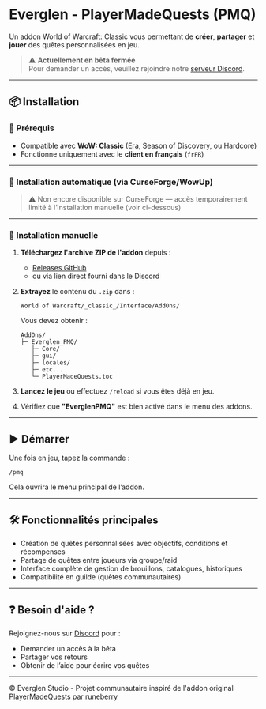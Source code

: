 # Everglen - PlayerMadeQuests (PMQ)

Un addon World of Warcraft: Classic vous permettant de **créer**, **partager** et **jouer** des quêtes personnalisées en jeu.

> ⚠️ **Actuellement en bêta fermée**  
> Pour demander un accès, veuillez rejoindre notre [serveur Discord](https://discord.gg/votre-invitation).

---

## 📦 Installation

### 🧰 Prérequis
- Compatible avec **WoW: Classic** (Era, Season of Discovery, ou Hardcore)
- Fonctionne uniquement avec le **client en français** (`frFR`)

---

### 🔄 Installation automatique (via CurseForge/WowUp)
> ⚠️ Non encore disponible sur CurseForge — accès temporairement limité à l’installation manuelle (voir ci-dessous)

---

### 📁 Installation manuelle

1. **Téléchargez l'archive ZIP de l'addon** depuis :
   - [Releases GitHub](https://github.com/Everglen-WoW/EverglenPMQ/releases)
   - ou via lien direct fourni dans le Discord

2. **Extrayez** le contenu du `.zip` dans :
   ```
   World of Warcraft/_classic_/Interface/AddOns/
   ```

   Vous devez obtenir :
   ```
   AddOns/
   ├─ Everglen_PMQ/
      ├─ Core/
      ├─ gui/
      ├─ locales/
      ├─ etc...
      └─ PlayerMadeQuests.toc
   ```

3. **Lancez le jeu** ou effectuez `/reload` si vous êtes déjà en jeu.

4. Vérifiez que **"EverglenPMQ"** est bien activé dans le menu des addons.

---

## ▶️ Démarrer

Une fois en jeu, tapez la commande :
```
/pmq
```

Cela ouvrira le menu principal de l’addon.

---

## 🛠 Fonctionnalités principales

- Création de quêtes personnalisées avec objectifs, conditions et récompenses
- Partage de quêtes entre joueurs via groupe/raid
- Interface complète de gestion de brouillons, catalogues, historiques
- Compatibilité en guilde (quêtes communautaires)

---

## ❓ Besoin d'aide ?

Rejoignez-nous sur [Discord]([https://discord.gg/votre-invitation](https://discord.gg/EM8F5XzRZv)) pour :
- Demander un accès à la bêta
- Partager vos retours
- Obtenir de l’aide pour écrire vos quêtes

---

© Everglen Studio - Projet communautaire inspiré de l'addon original [PlayerMadeQuests par runeberry](https://github.com/runeberry/PlayerMadeQuests)
